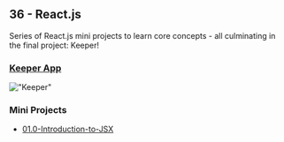 ## 36 - React.js

Series of React.js mini projects to learn core concepts - all culminating in the final project: Keeper!

### [Keeper App]()

!["Keeper"](Keeper.jpg)

### Mini Projects

- [01.0-Introduction-to-JSX](./01.0-Introduction-to-JSX/)
